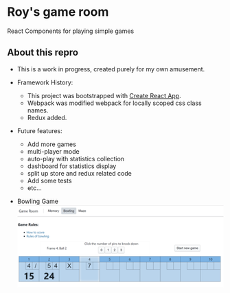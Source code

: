 # Roy's game room

React Components for playing simple games

## About this repro
 - This is a work in progress, created purely for my own amusement. 

 - Framework History:
    - This project was bootstrapped with [Create React App](https://github.com/facebook/create-react-app).
    - Webpack was modified webpack for locally scoped css class names.
    - Redux added.

- Future features: 
    - Add more games
    - multi-player mode
    - auto-play with statistics collection
    - dashboard for statistics display
    - split up store and redux related code
    - Add some tests
    - etc...

- Bowling Game
    ![Alt text](/documentation/bowling.png?raw=true "Optional Title")
